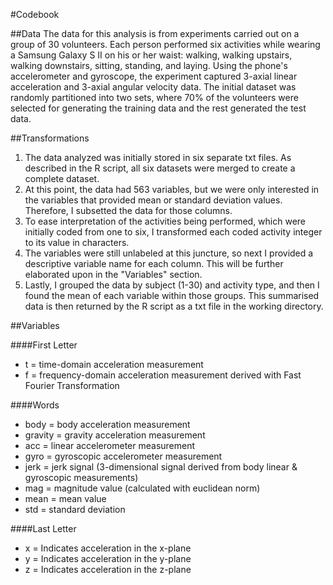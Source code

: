 #Codebook

##Data
The data for this analysis is from experiments carried out on a group of 30 volunteers. Each person performed six activities while wearing a Samsung Galaxy S II on his or her waist: walking, walking upstairs, walking downstairs, sitting, standing, and laying. Using the phone's accelerometer and gyroscope, the experiment captured 3-axial linear acceleration and 3-axial angular velocity data. The initial dataset was randomly partitioned into two sets, where 70% of the volunteers were selected for generating the training data and the rest generated the test data.

##Transformations
1. The data analyzed was initially stored in six separate txt files.  As described in the R script, all six datasets were merged to create a complete dataset.
2. At this point, the data had 563 variables, but we were only interested in the variables that provided mean or standard deviation values.  Therefore, I subsetted the data for those columns.
3. To ease interpretation of the activities being performed, which were initially coded from one to six, I transformed each coded activity integer to its value in characters.
4. The variables were still unlabeled at this juncture, so next I provided a descriptive variable name for each column.  This will be further elaborated upon in the "Variables" section.
5. Lastly, I grouped the data by subject (1-30) and activity type, and then I found the mean of each variable within those groups.  This summarised data is then returned by the R script as a txt file in the working directory.

##Variables

####First Letter
* t = time-domain acceleration measurement 
* f = frequency-domain acceleration measurement derived with Fast Fourier Transformation

####Words
* body = body acceleration measurement
* gravity = gravity acceleration measurement
* acc = linear accelerometer measurement
* gyro = gyroscopic accelerometer measurement
* jerk = jerk signal (3-dimensional signal derived from body linear & gyroscopic measurements)
* mag = magnitude value (calculated with euclidean norm)
* mean = mean value
* std = standard deviation 

####Last Letter
* x = Indicates acceleration in the x-plane
* y = Indicates acceleration in the y-plane
* z = Indicates acceleration in the z-plane



